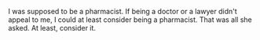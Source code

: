I was supposed to be a pharmacist. If being a doctor or a lawyer didn't appeal to me, I could at least consider being a pharmacist. That was all she asked. At least, consider it.

